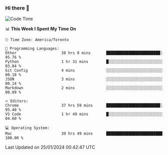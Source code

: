 ### Hi there 👋


<!--START_SECTION:waka-->
![Code Time](http://img.shields.io/badge/Code%20Time-1%2C590%20hrs%2042%20mins-blue)

📊 **This Week I Spent My Time On** 

```text
🕑︎ Time Zone: America/Toronto

💬 Programming Languages: 
Other                    38 hrs 8 mins       ████████████████████████░   95.76 % 
Python                   1 hr 31 mins        █░░░░░░░░░░░░░░░░░░░░░░░░   03.84 % 
Git Config               4 mins              ░░░░░░░░░░░░░░░░░░░░░░░░░   00.18 % 
JSON                     3 mins              ░░░░░░░░░░░░░░░░░░░░░░░░░   00.14 % 
Markdown                 2 mins              ░░░░░░░░░░░░░░░░░░░░░░░░░   00.09 % 

🔥 Editors: 
Chrome                   37 hrs 59 mins      ████████████████████████░   95.40 % 
VS Code                  1 hr 49 mins        █░░░░░░░░░░░░░░░░░░░░░░░░   04.60 % 

💻 Operating System: 
Mac                      39 hrs 49 mins      █████████████████████████   100.00 % 
```


 Last Updated on 25/01/2024 00:42:47 UTC
<!--END_SECTION:waka-->

<!--
**SillyPasty/SillyPasty** is a ✨ _special_ ✨ repository because its `README.md` (this file) appears on your GitHub profile.

Here are some ideas to get you started:

- 🔭 I’m currently working on ...
- 🌱 I’m currently learning ...
- 👯 I’m looking to collaborate on ...
- 🤔 I’m looking for help with ...
- 💬 Ask me about ...
- 📫 How to reach me: ...
- 😄 Pronouns: ...
- ⚡ Fun fact: ...
-->


